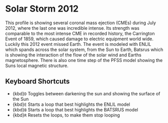 # Solar Storm 2012
This profile is showing several coronal mass ejection (CMEs) during July 2012, where the last one was incredible intense. Its strength was comparable to the most intense CME in recorded history, the Carrington Event of 1859, which caused damage to electric equipment world wide. Luckily this 2012 event missed Earth. The event is modeled with ENLIL which spands across the solar system, from the Sun to Earth, Batsrus which is showing the interaction of the flow of the solar wind and Earths magnetosphere. There is also one time step of the PFSS model showing the Suns local magnetic structure.


## Keyboard Shortcuts
  - {kbd}`D` Toggles between darkening the sun and showing the surface of the Sun
  - {kbd}`E` Starts a loop that best highlights the ENLIL model
  - {kbd}`B` Starts a loop that best highlights the BATSRUS model
  - {kbd}`R` Resets the loops, to make them stop looping
